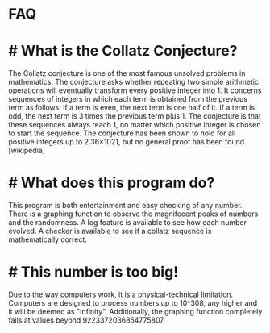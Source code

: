 # FAQ
# # What is the Collatz Conjecture?
The Collatz conjecture is one of the most famous unsolved problems in mathematics. The conjecture asks whether repeating two simple arithmetic operations will eventually transform every positive integer into 1. It concerns sequences of integers in which each term is obtained from the previous term as follows: if a term is even, the next term is one half of it. If a term is odd, the next term is 3 times the previous term plus 1. The conjecture is that these sequences always reach 1, no matter which positive integer is chosen to start the sequence. The conjecture has been shown to hold for all positive integers up to 2.36×1021, but no general proof has been found. [wikipedia]

# # What does this program do?
This program is both entertainment and easy checking of any number. There is a graphing function to observe the magnifecent peaks of numbers and the randomness. A log feature is available to see how each number evolved. A checker is available to see if a collatz sequence is mathematically correct.

# # This number is too big!
Due to the way computers work, it is a physical-technical limitation. Computers are designed to process numbers up to 10^308, any higher and it will be deemed as "Infinity". Additionally, the graphing function completely fails at values beyond 9223372036854775807. 

